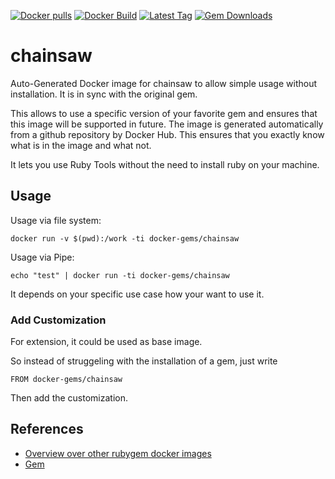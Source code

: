 [![Docker pulls](https://img.shields.io/docker/pulls/rubygem/chainsaw.svg)](https://hub.docker.com/r/rubygem/chainsaw/)
[![Docker Build](https://img.shields.io/docker/automated/rubygem/chainsaw.svg)](https://hub.docker.com/r/rubygem/chainsaw/)
[![Latest Tag](https://img.shields.io/github/tag/docker-rubygem/chainsaw.svg)](https://hub.docker.com/r/rubygem/chainsaw/)
[![Gem Downloads](https://img.shields.io/gem/dt/chainsaw.svg)](https://rubygems.org/gems/chainsaw/)
# chainsaw

Auto-Generated Docker image for chainsaw to allow simple usage without installation.
It is in sync with the original gem.

This allows to use a specific version of your favorite gem and ensures that this image will be supported in future.
The image is generated automatically from a github repository by Docker Hub.
This ensures that you exactly know what is in the image and what not.

It lets you use Ruby Tools without the need to install ruby on your machine.

## Usage

Usage via file system:

`docker run -v $(pwd):/work -ti docker-gems/chainsaw`

Usage via Pipe:

`echo "test" | docker run -ti docker-gems/chainsaw`

It depends on your specific use case how your want to use it.

### Add Customization

For extension, it could be used as base image.

So instead of struggeling with the installation of a gem, just write

`FROM docker-gems/chainsaw`

Then add the customization.

## References

 - [Overview over other rubygem docker images](https://github.com/thinkbot/docker-rubygem)
 - [Gem](https://rubygems.org/gems/chainsaw/)
